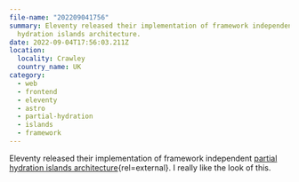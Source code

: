 ```yaml
---
file-name: "202209041756"
summary: Eleventy released their implementation of framework independent partial
  hydration islands architecture.
date: 2022-09-04T17:56:03.211Z
location:
  locality: Crawley
  country_name: UK
category:
  - web
  - frontend
  - eleventy
  - astro
  - partial-hydration
  - islands
  - framework
---
```

Eleventy released their implementation of framework independent [partial hydration islands architecture](https://www.11ty.dev/docs/plugins/partial-hydration/){rel=external}. I really like the look of this.
